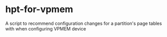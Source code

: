 # hpt-for-vpmem
A script to recommend configuration changes for a partition's page tables with when configuring VPMEM device

